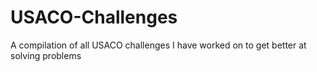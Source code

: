 # USACO-Challenges
A compilation of all USACO challenges I have worked on to get better at solving problems
